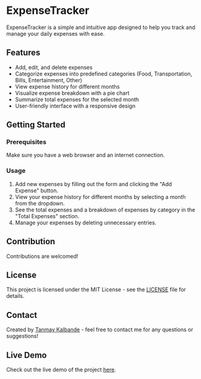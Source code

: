 # ExpenseTracker

ExpenseTracker is a simple and intuitive app designed to help you track and manage your daily expenses with ease.

## Features

- Add, edit, and delete expenses
- Categorize expenses into predefined categories (Food, Transportation, Bills, Entertainment, Other)
- View expense history for different months
- Visualize expense breakdown with a pie chart
- Summarize total expenses for the selected month
- User-friendly interface with a responsive design

## Getting Started

### Prerequisites

Make sure you have a web browser and an internet connection.

### Usage

1. Add new expenses by filling out the form and clicking the "Add Expense" button.
2. View your expense history for different months by selecting a month from the dropdown.
3. See the total expenses and a breakdown of expenses by category in the "Total Expenses" section.
4. Manage your expenses by deleting unnecessary entries.

## Contribution

Contributions are welcomed!

## License

This project is licensed under the MIT License - see the [LICENSE](LICENSE) file for details.

## Contact

Created by [Tanmay Kalbande](https://www.linkedin.com/in/tanmay-kalbande) - feel free to contact me for any questions or suggestions!

## Live Demo

Check out the live demo of the project [here](https://tanmay-kalbande.github.io/Expense-Tracker/).
